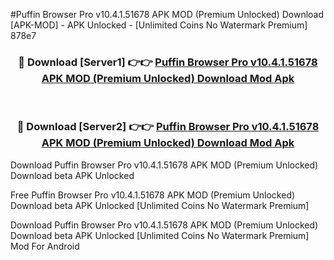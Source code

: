 #Puffin Browser Pro v10.4.1.51678 APK MOD (Premium Unlocked) Download [APK-MOD] - APK Unlocked - [Unlimited Coins No Watermark Premium] 878e7



<div align="center">

<h3>🔴 Download [Server1] 👉👉 <a href="https://momento.my/?title=Puffin_Browser_Pro_v10.4.1.51678_APK_MOD_(Premium_Unlocked)_Download">Puffin Browser Pro v10.4.1.51678 APK MOD (Premium Unlocked) Download Mod Apk</a></h3><br>

<h3>🔴 Download [Server2] 👉👉 <a href="https://momento.my/?title=Puffin_Browser_Pro_v10.4.1.51678_APK_MOD_(Premium_Unlocked)_Download">Puffin Browser Pro v10.4.1.51678 APK MOD (Premium Unlocked) Download Mod Apk</a></h3>
</div>



Download Puffin Browser Pro v10.4.1.51678 APK MOD (Premium Unlocked) Download beta APK Unlocked

Free Puffin Browser Pro v10.4.1.51678 APK MOD (Premium Unlocked) Download beta APK Unlocked [Unlimited Coins No Watermark Premium]

Download Puffin Browser Pro v10.4.1.51678 APK MOD (Premium Unlocked) Download beta APK Unlocked [Unlimited Coins No Watermark Premium] Mod For Android
